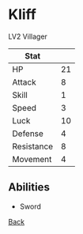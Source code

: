 # Kliff

LV2 Villager

| Stat       | <!-- --> |
| ---------- | -------- |
| HP         | 21       |
| Attack     | 8        |
| Skill      | 1        |
| Speed      | 3        |
| Luck       | 10       |
| Defense    | 4        |
| Resistance | 8        |
| Movement   | 4        |

## Abilities

- Sword

[Back](README.md)
